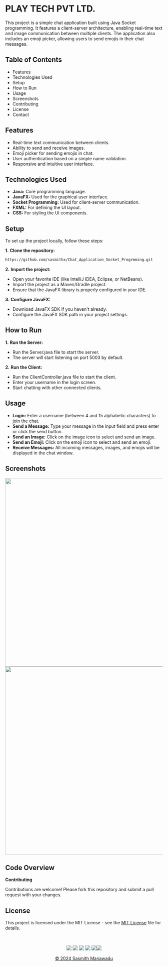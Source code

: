 
# PLAY TECH PVT LTD.

This project is a simple chat application built using Java Socket programming. It features a client-server architecture, enabling real-time text and image communication between multiple clients. The application also includes an emoji picker, allowing users to send emojis in their chat messages.

## Table of Contents

- Features
- Technologies Used
- Setup
- How to Run
- Usage
- Screenshots
- Contributing
- License
- Contact

## Features

- Real-time text communication between clients.
- Ability to send and receive images.
- Emoji picker for sending emojis in chat.
- User authentication based on a simple name validation.
- Responsive and intuitive user interface.

## Technologies Used

- **Java:** Core programming language.
- **JavaFX:** Used for the graphical user interface.
- **Socket Programming:** Used for client-server communication.
- **FXML:** For defining the UI layout.
- **CSS:** For styling the UI components.

## Setup

To set up the project locally, follow these steps:

**1.** **Clone the repository:**
```bash
https://github.com/sasmithx/Chat_Application_Socket_Progrmming.git
```
**2.** **Import the project:**

- Open your favorite IDE (like IntelliJ IDEA, Eclipse, or NetBeans).
- Import the project as a Maven/Gradle project.
- Ensure that the JavaFX library is properly configured in your IDE.

**3.** **Configure JavaFX:**

- Download JavaFX SDK if you haven't already.
- Configure the JavaFX SDK path in your project settings.

## How to Run

**1.** **Run the Server:**

- Run the Server.java file to start the server.
- The server will start listening on port 5003 by default.


**2.** **Run the Client:**

- Run the ClientController.java file to start the client.
- Enter your username in the login screen.
- Start chatting with other connected clients.

## Usage

- **Login:** Enter a username (between 4 and 15 alphabetic characters) to join the chat.
- **Send a Message:** Type your message in the input field and press enter or click the send button.
- **Send an Image:** Click on the image icon to select and send an image.
- **Send an Emoji:** Click on the emoji icon to select and send an emoji.
- **Receive Messages:** All incoming messages, images, and emojis will be displayed in the chat window.

## Screenshots

<img src="https://github.com/sasmithx/Chat_Application_Socket_Progrmming/blob/master/src/main/resources/assests/Screenshots/Screenshot%202024-08-22%20184323.png" width="600px" height="auto">

<img src="https://github.com/sasmithx/Chat_Application_Socket_Progrmming/blob/master/src/main/resources/assests/Screenshots/Screenshot%202024-08-22%20184245.png" width="600px" height="auto">

## Code Overview

**Contributing**

Contributions are welcome! Please fork this repository and submit a pull request with your changes.


## License

This project is licensed under the MIT License - see the [MIT License](LICENSE)  file for details.

## 
<br>

<div align="center"> 
<a href="https://github.com/sasmithx" target="_blank"><img src = "https://img.shields.io/badge/GitHub-000000?style=for-the-badge&logo=github&logoColor=white"></a>
<a href="https://git-scm.com/" target="_blank"><img src = "https://img.shields.io/badge/Git-000000?style=for-the-badge&logo=git&logoColor=white"></a>
<a href="https://maven.apache.org/download.cgi" target="_blank"><img src = "https://img.shields.io/badge/Maven-000000?style=for-the-badge&logo=apachemaven&logoColor=white"></a>
<a href="https://www.jetbrains.com/idea/download/?section=windows" target="_blank"><img src = "https://img.shields.io/badge/intellij-000000?style=for-the-badge&logo=intellijidea&logoColor=white"></a>
<a href="https://www.asus.com/lk/" target="_blank"><img src = "https://img.shields.io/badge/asus%20laptop-000000?style=for-the-badge&logo=asus&logoColor=white"
<a href="https://ubuntu.com/" target="_blank"><img src = "https://img.shields.io/badge/Ubuntu-E95420?style=for-the-badge&logo=ubuntu&logoColor=white"
                                                
</div>

<br>

<p align="center">
  &copy; 2024 Sasmith Manawadu
</p>

